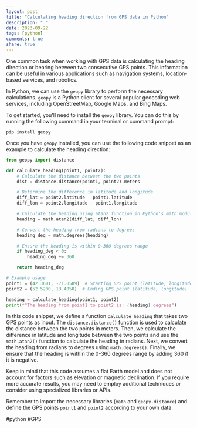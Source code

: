 ```yaml
---
layout: post
title: "Calculating heading direction from GPS data in Python"
description: " "
date: 2023-09-22
tags: [python]
comments: true
share: true
---
```


One common task when working with GPS data is calculating the heading direction or bearing between two consecutive GPS points. This information can be useful in various applications such as navigation systems, location-based services, and robotics.

In Python, we can use the `geopy` library to perform the necessary calculations. `geopy` is a Python client for several popular geocoding web services, including OpenStreetMap, Google Maps, and Bing Maps.

To get started, you'll need to install the `geopy` library. You can do this by running the following command in your terminal or command prompt:

```
pip install geopy
```

Once you have `geopy` installed, you can use the following code snippet as an example to calculate the heading direction:

```python
from geopy import distance

def calculate_heading(point1, point2):
    # Calculate the distance between the two points
    dist = distance.distance(point1, point2).meters

    # Determine the difference in latitude and longitude
    diff_lat = point2.latitude - point1.latitude
    diff_lon = point2.longitude - point1.longitude

    # Calculate the heading using atan2 function in Python's math module
    heading = math.atan2(diff_lat, diff_lon)

    # Convert the heading from radians to degrees
    heading_deg = math.degrees(heading)

    # Ensure the heading is within 0-360 degrees range
    if heading_deg < 0:
        heading_deg += 360

    return heading_deg

# Example usage
point1 = (42.3601, -71.0589)  # Starting GPS point (latitude, longitude)
point2 = (52.5200, 13.4050)  # Ending GPS point (latitude, longitude)

heading = calculate_heading(point1, point2)
print(f"The heading from point1 to point2 is: {heading} degrees")
```

In this code snippet, we define a function `calculate_heading` that takes two GPS points as input. The `distance.distance()` function is used to calculate the distance between the two points in meters. Then, we calculate the difference in latitude and longitude between the two points and use the `math.atan2()` function to calculate the heading in radians. Next, we convert the heading from radians to degrees using `math.degrees()`. Finally, we ensure that the heading is within the 0-360 degrees range by adding 360 if it is negative.

Keep in mind that this code assumes a flat Earth model and does not account for factors such as elevation or magnetic declination. If you require more accurate results, you may need to employ additional techniques or consider using specialized libraries or APIs.

Remember to import the necessary libraries (`math` and `geopy.distance`) and define the GPS points `point1` and `point2` according to your own data.

#python #GPS